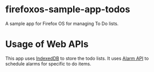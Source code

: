 firefoxos-sample-app-todos
==========================

A sample app for Firefox OS for managing To Do lists.


Usage of Web APIs
=================

This app uses [IndexedDB](https://developer.mozilla.org/en-US/docs/IndexedDB) to store the todo lists.
It uses [Alarm API](https://wiki.mozilla.org/WebAPI/AlarmAPI) to schedule alarms for specific to do items.

